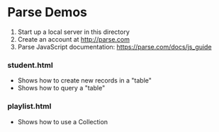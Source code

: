 Parse Demos
===========

1. Start up a local server in this directory
2. Create an account at http://parse.com
3. Parse JavaScript documentation: https://parse.com/docs/js_guide

### student.html

* Shows how to create new records in a "table"
* Shows how to query a "table"

### playlist.html

* Shows how to use a Collection
